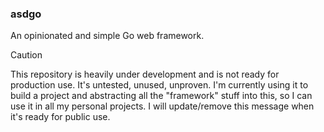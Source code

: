 ### asdgo

An opinionated and simple Go web framework.

> [!CAUTION]
> This repository is heavily under development and is not ready for production use. It's untested, unused, unproven. I'm currently using it to build a project and abstracting all the "framework" stuff into this, so I can use it in all my personal projects. I will update/remove this message when it's ready for public use.
